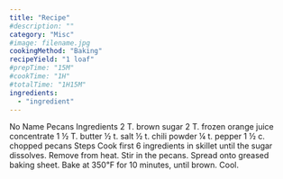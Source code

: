 ```yaml
---
title: "Recipe"
#description: ""
category: "Misc"
#image: filename.jpg
cookingMethod: "Baking"
recipeYield: "1 loaf"
#prepTime: "15M"
#cookTime: "1H"
#totalTime: "1H15M"
ingredients:
  - "ingredient"
---
```


No Name Pecans
Ingredients
2 T. brown sugar
2 T. frozen orange juice concentrate
1 ½ T. butter
½ t. salt
½ t. chili powder
¼ t. pepper
1 ½ c. chopped pecans
Steps
Cook first 6 ingredients in skillet until the sugar dissolves.
Remove from heat. Stir in the pecans.
Spread onto greased baking sheet.
Bake at 350℉ for 10 minutes, until brown.
Cool.
